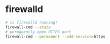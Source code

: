 # firewalld

```bash
# is firewalld running?
firewall-cmd --state
# permanently open HTTPS port
firewall-cmd --permanent --add-service=https
```
